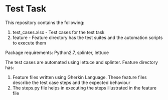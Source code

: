 # Test Task

This repository contains the following:

1. test_cases.xlsx - Test cases for the test task
2. feature - Feature directory has the test suites and the automation scripts to execute them

Package requirements: Python2.7, splinter, lettuce

The test cases are automated using lettuce and splinter.
Feature directory has:
1. Feature files written using Gherkin Language. These feature files describe the test case steps and the expected behaviour
2. The steps.py file helps in executing the steps illustrated in the feature file
